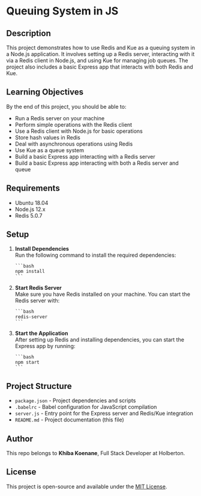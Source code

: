 # Queuing System in JS

## Description

This project demonstrates how to use Redis and Kue as a queuing system in a Node.js application. It involves setting up a Redis server, interacting with it via a Redis client in Node.js, and using Kue for managing job queues. The project also includes a basic Express app that interacts with both Redis and Kue.

## Learning Objectives

By the end of this project, you should be able to:

- Run a Redis server on your machine
- Perform simple operations with the Redis client
- Use a Redis client with Node.js for basic operations
- Store hash values in Redis
- Deal with asynchronous operations using Redis
- Use Kue as a queue system
- Build a basic Express app interacting with a Redis server
- Build a basic Express app interacting with both a Redis server and queue

## Requirements

- Ubuntu 18.04
- Node.js 12.x
- Redis 5.0.7

## Setup

1.  **Install Dependencies**  
    Run the following command to install the required dependencies:

        ```bash
        npm install
        ```

2.  **Start Redis Server**  
    Make sure you have Redis installed on your machine. You can start the Redis server with:

        ```bash
        redis-server
        ```

3.  **Start the Application**  
    After setting up Redis and installing dependencies, you can start the Express app by running:

        ```bash
        npm start
        ```

## Project Structure

- `package.json` - Project dependencies and scripts
- `.babelrc` - Babel configuration for JavaScript compilation
- `server.js` - Entry point for the Express server and Redis/Kue integration
- `README.md` - Project documentation (this file)

## Author

This repo belongs to **Khiba Koenane**, Full Stack Developer at Holberton.

## License

This project is open-source and available under the [MIT License](LICENSE).
